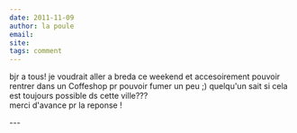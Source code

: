 ```yaml
---
date: 2011-11-09
author: la poule
email: 
site: 
tags: comment
---
```


<p>bjr a tous! je voudrait aller a breda ce weekend et accesoirement pouvoir rentrer dans un Coffeshop pr pouvoir fumer un peu ;) quelqu'un sait si cela est toujours possible ds cette ville???<br />
merci d'avance pr la reponse ! <br />
</p>
---